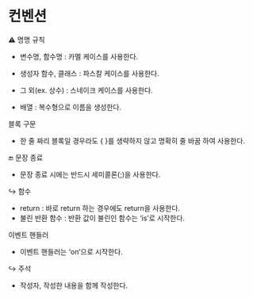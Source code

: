 # 컨벤션

⚠️ 명명 규칙

- 변수명, 함수명 : 카멜 케이스를 사용한다.
- 생성자 함수, 클래스 : 파스칼 케이스를 사용한다.
- 그 외(ex. 상수) : 스네이크 케이스를 사용한다.

- 배열 : 복수형으로 이름을 생성한다.

블록 구문

- 한 줄 짜리 블록일 경우라도 { }를 생략하지 않고 명확히 줄 바꿈 하여 사용한다.

🔚 문장 종료

- 문장 종료 시에는 반드시 세미콜론(;)을 사용한다.

↪️ 함수

- return : 바로 return 하는 경우에도 return을 사용한다.
- 불린 반환 함수 : 반환 값이 불린인 함수는 ‘is’로 시작한다.

이벤트 핸들러

- 이벤트 핸들러는 ‘on’으로 시작한다.

↪️ 주석

- 작성자, 작성한 내용을 함께 작성한다.
